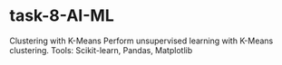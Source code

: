 # task-8-AI-ML
Clustering with K-Means
Perform unsupervised learning with K-Means clustering.
Tools: Scikit-learn, Pandas, Matplotlib
